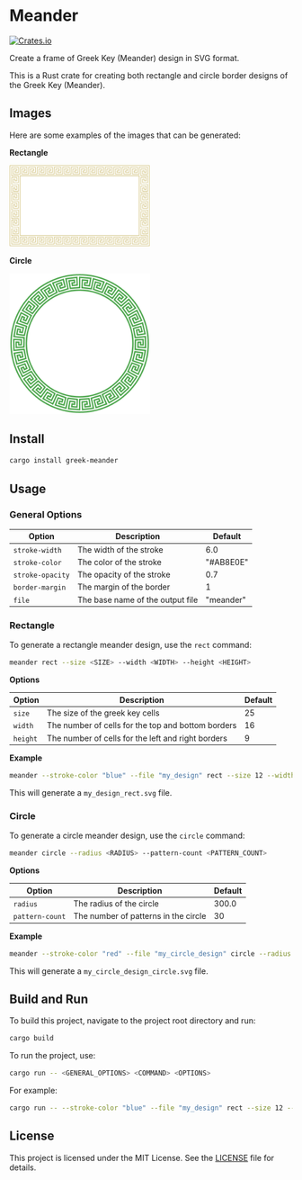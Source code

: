 # Meander

[![Crates.io](https://img.shields.io/crates/v/greek-meander.svg)](https://crates.io/crates/greek-meander)

Create a frame of Greek Key (Meander) design in SVG format.

This is a Rust crate for creating both rectangle and circle border designs of the Greek Key (Meander).

## Images

Here are some examples of the images that can be generated:

**Rectangle**

<img src="https://raw.githubusercontent.com/bingqiao/meander/main/images/meander_rect.png" width="250">

**Circle**

<img src="https://raw.githubusercontent.com/bingqiao/meander/main/images/meander_circle.png" width="250">

## Install

```bash
cargo install greek-meander
```

## Usage

### General Options

| Option | Description | Default |
|---|---|---|
| `stroke-width` | The width of the stroke | 6.0 |
| `stroke-color` | The color of the stroke | "#AB8E0E" |
| `stroke-opacity`| The opacity of the stroke | 0.7 |
| `border-margin` | The margin of the border | 1 |
| `file` | The base name of the output file | "meander" |

### Rectangle

To generate a rectangle meander design, use the `rect` command:

```bash
meander rect --size <SIZE> --width <WIDTH> --height <HEIGHT>
```

**Options**

| Option | Description | Default |
|---|---|---|
| `size` | The size of the greek key cells | 25 |
| `width` | The number of cells for the top and bottom borders | 16 |
| `height` | The number of cells for the left and right borders | 9 |

**Example**

```bash
meander --stroke-color "blue" --file "my_design" rect --size 12 --width 22 --height 14
```

This will generate a `my_design_rect.svg` file.

### Circle

To generate a circle meander design, use the `circle` command:

```bash
meander circle --radius <RADIUS> --pattern-count <PATTERN_COUNT>
```

**Options**

| Option | Description | Default |
|---|---|---|
| `radius` | The radius of the circle | 300.0 |
| `pattern-count` | The number of patterns in the circle | 30 |

**Example**

```bash
meander --stroke-color "red" --file "my_circle_design" circle --radius 120 --pattern-count 24
```

This will generate a `my_circle_design_circle.svg` file.

## Build and Run

To build this project, navigate to the project root directory and run:

```bash
cargo build
```

To run the project, use:

```bash
cargo run -- <GENERAL_OPTIONS> <COMMAND> <OPTIONS>
```

For example:

```bash
cargo run -- --stroke-color "blue" --file "my_design" rect --size 12 --width 22 --height 14
```

## License

This project is licensed under the MIT License. See the [LICENSE](LICENSE) file for details.